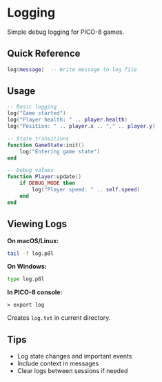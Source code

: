 # Logging

Simple debug logging for PICO-8 games.

## Quick Reference

```lua
log(message)  -- Write message to log file
```

## Usage

```lua
-- Basic logging
log("Game started")
log("Player health: " .. player.health)
log("Position: " .. player.x .. "," .. player.y)

-- State transitions
function GameState:init()
    log("Entering game state")
end

-- Debug values
function Player:update()
    if DEBUG_MODE then
        log("Player speed: " .. self.speed)
    end
end
```

## Viewing Logs

**On macOS/Linux:**
```bash
tail -f log.p8l
```

**On Windows:**
```cmd
type log.p8l
```

**In PICO-8 console:**
```
> export log
```
Creates `log.txt` in current directory.

## Tips

- Log state changes and important events
- Include context in messages
- Clear logs between sessions if needed
